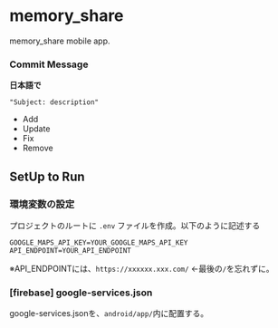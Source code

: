 # memory_share

memory_share mobile app.

### Commit Message

**日本語で**

```
"Subject: description"
```

- Add
- Update
- Fix
- Remove

## SetUp to Run

### 環境変数の設定
プロジェクトのルートに `.env` ファイルを作成。以下のように記述する

```
GOOGLE_MAPS_API_KEY=YOUR_GOOGLE_MAPS_API_KEY
API_ENDPOINT=YOUR_API_ENDPOINT
```

※API_ENDPOINTには、`https://xxxxxx.xxx.com/` ←最後の`/`を忘れずに。

### [firebase] google-services.json

google-services.jsonを、`android/app/`内に配置する。